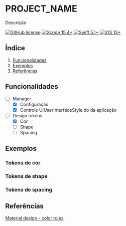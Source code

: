 # PROJECT_NAME

Descrição

[![GitHub license](https://img.shields.io/github/license/victorpereiradepaula/vui)](https://github.com/victorpereiradepaula/vui/blob/master/LICENSE)
[![Xcode 15.4+](https://img.shields.io/badge/Xcode-15.4%2B-blue.svg)](https://developer.apple.com/documentation/Xcode-Release-Notes/xcode-15_4-release-notes)
[![Swift 5.1+](https://img.shields.io/badge/Swift-5.1%2B-orange.svg)](https://github.com/apple/swift/releases/tag/swift-5.10-RELEASE)
[![iOS 13+](https://img.shields.io/badge/iOS-13%2B-purple)](https://support.apple.com/pt-br/118392)

## Índice

1. [Funcionalidades](#funcionalidades)
1. [Exemplos](#exemplos)
1. [Referências](#referências)

## Funcionalidades

- [ ] Manager
    - [x] Configuração
    - [x] Controle UIUserInterfaceStyle do da aplicação
- [ ] Design tokens
    - [x] Cor
    - [ ] Shape
    - [ ] Spacing

## Exemplos

### Tokens de cor

### Tokens de shape

### Tokens de spacing

## Referências

[Material design - color roles](https://m3.material.io/styles/color/roles)
